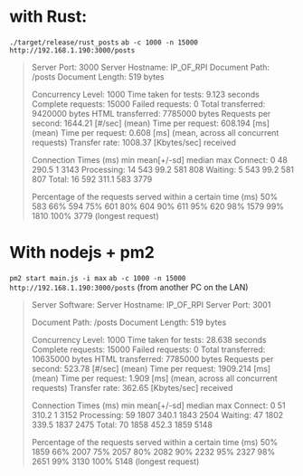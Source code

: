 # with Rust:
`./target/release/rust_posts`
`ab -c 1000 -n 15000 http://192.168.1.190:3000/posts`

>Server Port:            3000
>Server Hostname:        IP_OF_RPI
>Document Path:          /posts
>Document Length:        519 bytes
>
>Concurrency Level:      1000
>Time taken for tests:   9.123 seconds
>Complete requests:      15000
>Failed requests:        0
>Total transferred:      9420000 bytes
>HTML transferred:       7785000 bytes
>Requests per second:    1644.21 [#/sec] (mean)
>Time per request:       608.194 [ms] (mean)
>Time per request:       0.608 [ms] (mean, across all concurrent requests)
>Transfer rate:          1008.37 [Kbytes/sec] received
>
>Connection Times (ms)
>              min  mean[+/-sd] median   max
>Connect:        0   48 290.5      1    3143
>Processing:    14  543  99.2    581     808
>Waiting:        5  543  99.2    581     807
>Total:         16  592 311.1    583    3779
>
>Percentage of the requests served within a certain time (ms)
>  50%    583
>  66%    594
>  75%    601
>  80%    604
>  90%    611
>  95%    620
>  98%   1579
>  99%   1810
> 100%   3779 (longest request)




# With nodejs + pm2
`pm2 start main.js -i max`
`ab -c 1000 -n 15000 http://192.168.1.190:3000/posts` (from another PC on the LAN)

>Server Software:
>Server Hostname:        IP_OF_RPI
>Server Port:            3001
>
>Document Path:          /posts
>Document Length:        519 bytes
>
>Concurrency Level:      1000
>Time taken for tests:   28.638 seconds
>Complete requests:      15000
>Failed requests:        0
>Total transferred:      10635000 bytes
>HTML transferred:       7785000 bytes
>Requests per second:    523.78 [#/sec] (mean)
>Time per request:       1909.214 [ms] (mean)
>Time per request:       1.909 [ms] (mean, across all concurrent requests)
>Transfer rate:          362.65 [Kbytes/sec] received
>
>Connection Times (ms)
>              min  mean[+/-sd] median   max
>Connect:        0   51 310.2      1    3152
>Processing:    59 1807 340.1   1843    2504
>Waiting:       47 1802 339.5   1837    2475
>Total:         70 1858 452.3   1859    5148
>
>Percentage of the requests served within a certain time (ms)
>  50%   1859
>  66%   2007
>  75%   2057
>  80%   2082
>  90%   2232
>  95%   2327
>  98%   2651
>  99%   3130
> 100%   5148 (longest request)
>